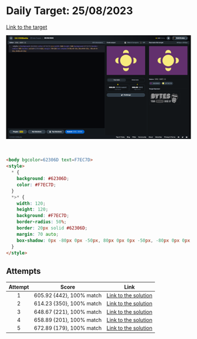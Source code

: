 # Daily Target: 25/08/2023

[Link to the target](https://cssbattle.dev/play/eyHiEBFn09QItfM8hCXm)

![img](src/images/daily-target_2023-08-25.png)

<br>

```html
<body bgcolor=62306D text=F7EC7D>
<style>
  * {
    background: #62306D;
    color: #F7EC7D;
  }
  *>* {
    width: 120;
    height: 120;
    background: #F7EC7D;
    border-radius: 50%;
    border: 20px solid #62306D;
    margin: 70 auto;
    box-shadow: 0px -80px 0px -50px, 80px 0px 0px -50px, -80px 0px 0px -50px, 0px 80px 0px -50px;
  }
</style>
```

## Attempts
| Attempt | Score | Link |
|:-:|:-:|:-:|
| 1 | 605.92 {442}, 100% match | [Link to the solution](src/html/daily-target_2023-08-25_attempt-01.html) |
| 2 | 614.23 {350}, 100% match | [Link to the solution](src/html/daily-target_2023-08-25_attempt-02.html) |
| 3 | 648.67 {221}, 100% match | [Link to the solution](src/html/daily-target_2023-08-25_attempt-03.html) |
| 4 | 658.89 {201}, 100% match | [Link to the solution](src/html/daily-target_2023-08-25_attempt-04.html) |
| 5 | 672.89 {179}, 100% match | [Link to the solution](src/html/daily-target_2023-08-25_attempt-05.html) |